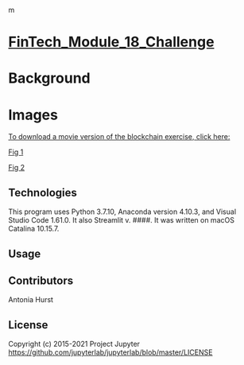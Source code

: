 m
# [FinTech_Module_18_Challenge](https://github.com/toniahurst/FinTech_Module_18_Challenge)

# Background



# Images

[To download a movie version of the blockchain exercise, click here:](https://github.com/toniahurst/FinTech_Module_18_Challenge/blob/main/Screen%20Recording%202021-11-01%20at%201.16.25%20PM.mov)

[Fig 1](https://github.com/toniahurst/FinTech_Module_18_Challenge/blob/main/Mod_18_Fig_1.png)

[Fig 2](https://github.com/toniahurst/FinTech_Module_18_Challenge/blob/main/Mod_18_Fig_2.png)

## Technologies

This program uses Python 3.7.10, Anaconda version 4.10.3, and Visual Studio Code 1.61.0. It also Streamlit v. ####. It was written on macOS Catalina 10.15.7.

## Usage


## Contributors

Antonia Hurst

## License
Copyright (c) 2015-2021 Project Jupyter https://github.com/jupyterlab/jupyterlab/blob/master/LICENSE



